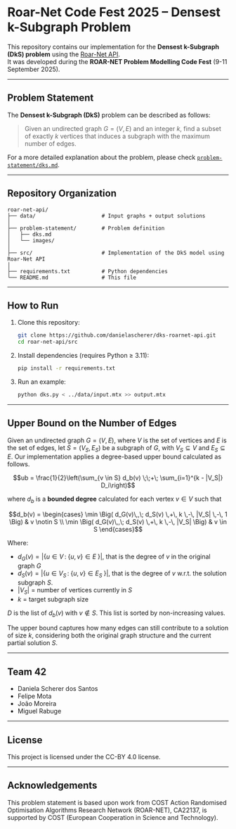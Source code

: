 # Roar-Net Code Fest 2025 – Densest k-Subgraph Problem

This repository contains our implementation for the **Densest k-Subgraph (DkS) problem** using the [Roar-Net API](https://github.com/roar-net).  
It was developed during the **ROAR-NET Problem Modelling Code Fest** (9-11 September 2025).

---

## Problem Statement

The **Densest k-Subgraph (DkS)** problem can be described as follows:

> Given an undirected graph $G = (V,E)$ and an integer $k$, find a subset of exactly $k$ vertices that induces a subgraph with the maximum number of edges.

For a more detailed explanation about the problem, please check [`problem-statement/dks.md`](./problem-statement/dks.md).

---

## Repository Organization

```text
roar-net-api/
├── data/                     # Input graphs + output solutions
│
├── problem-statement/        # Problem definition
│   ├── dks.md                
│   └── images/               
│
├── src/                      # Implementation of the DkS model using Roar-Net API
│
├── requirements.txt          # Python dependencies
└── README.md                 # This file
```

---

## How to Run

1. Clone this repository:
   ```bash
   git clone https://github.com/danielascherer/dks-roarnet-api.git
   cd roar-net-api/src
   ```
    
2. Install dependencies (requires Python ≥ 3.11):
    ```bash
    pip install -r requirements.txt
    ```
3. Run an example:
   ```bash
   python dks.py < ../data/input.mtx >> output.mtx
   ```
---

## Upper Bound on the Number of Edges

Given an undirected graph $G=(V,E)$, where $V$ is the set of vertices and $E$ is the set of edges, let $S=(V_S, E_S)$ be a subgraph of $G$, with $V_S \subseteq V$ and $E_S \subseteq E$.
Our implementation applies a degree-based upper bound calculated as follows. 

```math
ub = \frac{1}{2}\left(\sum_{v \in S} d_b(v) \;\;+\; \sum_{i=1}^{k - |V_S|} D_i\right)
```

where $d_b$ is a **bounded degree** calculated for each vertex $v \in V$ such that

```math
d_b(v) = 
\begin{cases} \min \Big( d_G(v)\,,\; d_S(v) \,+\, k \,-\, |V_S| \,-\, 1 \Big) & v \notin S \\ 
\min \Big( d_G(v)\,,\; d_S(v) \,+\, k \,-\, |V_S| \Big) & v \in S \end{cases}
```

Where:  
- $`d_G(v)=\lvert\{u \in V\,:\; \{u,v\} \in E\;\}\lvert`$, that is the degree of $v$ in the original graph $G$ 
- $`d_S(v)=\lvert\{u \in V_S\,:\; \{u,v\} \in E_S\;\}\lvert`$, that is the degree of $v$ w.r.t. the solution subgraph $S$.
- $|V_S|$ = number of vertices currently in $S$  
- $k$ = target subgraph size  


$D$ is the list of $d_b(v)$ with $v \notin S$. This list is sorted by non-increasing values.

The upper bound captures how many edges can still contribute to a solution of size $k$, considering both the original graph structure and the current partial solution $S$.

---

## Team 42

- Daniela Scherer dos Santos  
- Felipe Mota  
- João Moreira  
- Miguel Rabuge  

---

## License

This project is licensed under the CC-BY 4.0 license.

---

## Acknowledgements

This problem statement is based upon work from COST Action Randomised
Optimisation Algorithms Research Network (ROAR-NET), CA22137, is supported by
COST (European Cooperation in Science and Technology).



